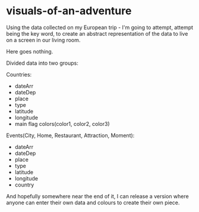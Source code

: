 # visuals-of-an-adventure
Using the data collected on my European trip - I'm going to attempt, attempt being the key word, to create an abstract representation of the data to live on a screen in our living room. 

Here goes nothing.

Divided data into two groups:

Countries:
  * dateArr
  * dateDep
  * place
  * type
  * latitude
  * longitude
  * main flag colors(color1, color2, color3)

 Events(City, Home, Restaurant, Attraction, Moment):
  * dateArr
  * dateDep
  * place
  * type
  * latitude
  * longitude
  * country

And hopefully somewhere near the end of it, I can release a version where anyone can enter their own data and colours to create their own piece.
